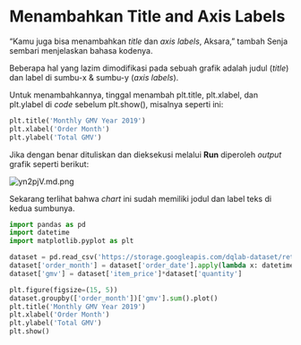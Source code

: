 # Menambahkan Title and Axis Labels

“Kamu juga bisa menambahkan _title_ dan _axis labels_, Aksara,” tambah Senja sembari menjelaskan bahasa kodenya.

Beberapa hal yang lazim dimodifikasi pada sebuah grafik adalah judul (_title_) dan label di sumbu-x & sumbu-y (_axis labels_).

Untuk menambahkannya, tinggal menambah plt.title, plt.xlabel, dan plt.ylabel di _code_ sebelum plt.show(), misalnya seperti ini:

```python
plt.title('Monthly GMV Year 2019')
plt.xlabel('Order Month')
plt.ylabel('Total GMV')
```

Jika dengan benar dituliskan dan dieksekusi melalui **Run** diperoleh _output_ grafik seperti berikut:

![yn2pjV.md.png](https://iili.io/yn2pjV.md.png)

Sekarang terlihat bahwa _chart_ ini sudah memiliki jodul dan label teks di kedua sumbunya.

```python
import pandas as pd
import datetime
import matplotlib.pyplot as plt

dataset = pd.read_csv('https://storage.googleapis.com/dqlab-dataset/retail_raw_reduced.csv')
dataset['order_month'] = dataset['order_date'].apply(lambda x: datetime.datetime.strptime(x, "%Y-%m-%d").strftime('%Y-%m'))
dataset['gmv'] = dataset['item_price']*dataset['quantity']

plt.figure(figsize=(15, 5))
dataset.groupby(['order_month'])['gmv'].sum().plot()
plt.title('Monthly GMV Year 2019')
plt.xlabel('Order Month')
plt.ylabel('Total GMV')
plt.show()
```

